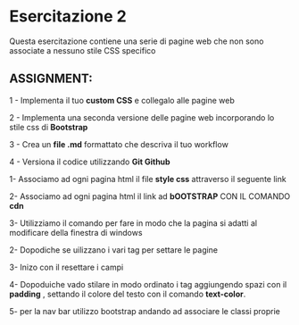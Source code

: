 # Esercitazione 2

Questa esercitazione contiene una serie di pagine web che non sono associate a nessuno stile CSS specifico


## ASSIGNMENT:

1 - Implementa il tuo **custom CSS** e collegalo alle pagine web

2 - Implementa una seconda versione delle pagine web incorporando lo stile css di **Bootstrap**

3 - Crea un **file .md** formattato che descriva il tuo workflow

4 - Versiona il codice utilizzando **Git Github**




1- Associamo ad ogni pagina html il  file **style css** attraverso il seguente link **<link rel="stylesheet" href="style.css">**

2- Associamo ad ogni pagina html il link ad **bOOTSTRAP** CON IL COMANDO **cdn** **<link href="https://cdn.jsdelivr.net/npm/bootstrap@5.3.2/dist/css/bootstrap.min.css" rel="stylesheet" integrity="sha384-T3c6CoIi6uLrA9TneNEoa7RxnatzjcDSCmG1MXxSR1GAsXEV/Dwwykc2MPK8M2HN" crossorigin="anonymous">**

3- Utilizziamo il comando **<meta name="viewport" content="width=device-width, initial-scale=1">** per fare in modo che la pagina si adatti al modificare della finestra di windows

2- Dopodiche se uilizzano i vari tag per settare le pagine


3- Inizo con il resettare i campi

4-  Dopoduiche vado  stilare in modo ordinato i tag aggiungendo spazi con il **padding** , settando il colore del testo con il comando **text-color**.

5- per la nav bar utilizzo bootstrap andando ad associare le  classi proprie 
